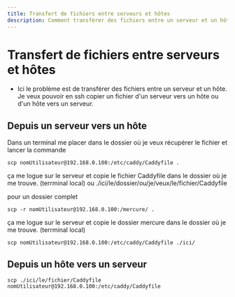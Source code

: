```yaml
---
title: Transfert de fichiers entre serveurs et hôtes
description: Comment transférer des fichiers entre un serveur et un hôte en utilisant SSH et SCP.
---
```


# Transfert de fichiers entre serveurs et hôtes

- Ici le problème est de transférer des fichiers entre un serveur et un hôte. Je veux pouvoir en ssh copier un fichier d'un serveur vers un hôte ou d'un hôte vers un serveur.

## Depuis un serveur vers un hôte
Dans un terminal me placer dans le dossier où je veux récupèrer le fichier et lancer la commande

```shell
scp nomUtilisateur@192.168.0.100:/etc/caddy/Caddyfile .
```

ça me logue sur le serveur et copie le fichier Caddyfile dans le dossier où je me trouve. (terrminal local)
ou ./ici/le/dossier/ou/je/veux/le/fichier/Caddyfile

pour un dossier complet 

```shell
scp -r nomUtilisateur@192.168.0.100:/mercure/ .
```

ça me logue sur le serveur et copie le dossier mercure dans le dossier où je me trouve. (terrminal local)

```shell
scp nomUtilisateur@192.168.0.100:/etc/caddy/Caddyfile ./ici/
```

## Depuis un hôte vers un serveur

```shell
scp ./ici/le/fichier/Caddyfile nomUtilisateur@192.168.0.100:/etc/caddy/Caddyfile
```